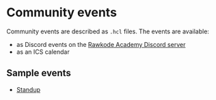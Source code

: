 # Community events

Community events are described as `.hcl` files. The events are available:

* as Discord events on the [Rawkode Academy Discord server](https://rawkode.chat)
* as an ICS calendar

## Sample events

* [Standup](data/standup.hcl)
